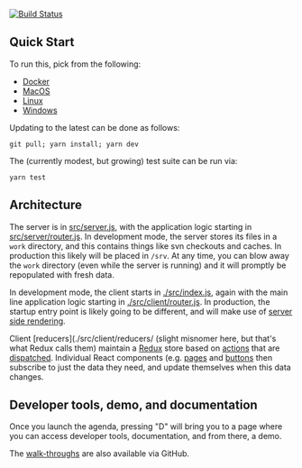 [![Build Status](https://travis-ci.org/rubys/whimsy-board-agenda-nodejs.svg)](https://travis-ci.org/rubys/whimsy-board-agenda-nodejs)

## Quick Start

To run this, pick from the following:

* [Docker](./Dockerfile)
* [MacOS](./MACOSX.md)
* [Linux](./LINUX.md)
* [Windows](./WINDOWS.md)

Updating to the latest can be done as follows:

    git pull; yarn install; yarn dev

The (currently modest, but growing) test suite can be run via:

    yarn test

## Architecture

The server is in [src/server.js](src/server.js), with the application logic
starting in [src/server/router.js](src/server/router.js).  In development
mode, the server  stores its files in a `work` directory, and this contains
things like svn checkouts and caches.  In production this likely will be placed
in `/srv`.  At any time, you can blow away the `work` directory (even while the
server is running) and it will promptly be repopulated with fresh data.

In development mode, the client starts in [./src/index.js](src/index.js), again
with the main line application logic starting in
[./src/client/router.js](src/client/router.js).  In production, the startup
entry point is likely going to be different, and will make use of
[server side rendering](https://reactjs.org/docs/react-dom-server.html).

Client [reducers](./src/client/reducers/ (slight misnomer here, but that's what
Redux calls them) maintain a [Redux](https://react-redux.js.org/) store based
on [actions](./src/actions.js) that are
[dispatched](https://redux.js.org/api/store#dispatchaction).  Individual React
components (e.g. [pages](./src/client/pages) and
[buttons](./src/client/buttons) then subscribe to just the data they need, and
update themselves when this data changes.

## Developer tools, demo, and documentation

Once you launch the agenda, pressing "D" will bring you to a page where you
can access developer tools, documentation, and from there, a demo.

The [walk-throughs](.docs/walkthrough) are also available via GitHub.
